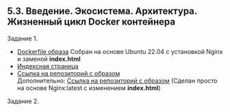 ## 5.3. Введение. Экосистема. Архитектура. Жизненный цикл Docker контейнера  

Задание 1. 

* [Dockerfile образа](./src/Dockerfile) Собран на основе Ubuntu 22.04 с установкой Nginx и заменой **index.html**   
* [Индексная страница](./src/index.html)  
* [Ссылка на репозиторий с образом](https://hub.docker.com/repository/docker/kdmitrievsky/my-ubuntu-nginx)  
Дополнительно: [Ссылка на репозиторий с образом](https://hub.docker.com/repository/docker/kdmitrievsky/my-nginx) (Сделан просто на основе Nginx:latest с изменением **index.html**)  

Задание 2.  


